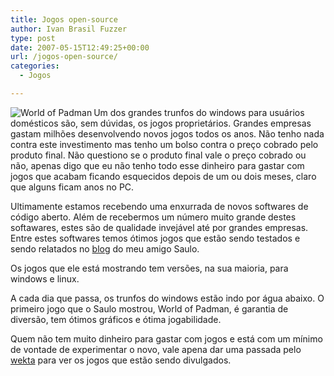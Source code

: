 ```yaml
---
title: Jogos open-source
author: Ivan Brasil Fuzzer
type: post
date: 2007-05-15T12:49:25+00:00
url: /jogos-open-source/
categories:
  - Jogos

---
```

<img src='http://www.fuzzer.com.br/ubuntero/wp-content/uploads/2007/05/worldofpadman.jpg' alt='World of Padman' align="left" />Um dos grandes trunfos do windows para usuários domésticos são, sem dúvidas, os jogos proprietários. Grandes empresas gastam milhões desenvolvendo novos jogos todos os anos. Não tenho nada contra este investimento mas tenho um bolso contra o preço cobrado pelo produto final. Não questiono se o produto final vale o preço cobrado ou não, apenas digo que eu não tenho todo esse dinheiro para gastar com jogos que acabam ficando esquecidos depois de um ou dois meses, claro que alguns ficam anos no PC.
  
Ultimamente estamos recebendo uma enxurrada de novos softwares de código aberto. Além de recebermos um número muito grande destes softawares, estes são de qualidade invejável até por grandes empresas. Entre estes softwares temos ótimos jogos que estão sendo testados e sendo relatados no [blog][1] do meu amigo Saulo.
  
Os jogos que ele está mostrando tem versões, na sua maioria, para windows e linux.
  
A cada dia que passa, os trunfos do windows estão indo por água abaixo. O primeiro jogo que o Saulo mostrou, World of Padman, é garantia de diversão, tem ótimos gráficos e ótima jogabilidade.
  
Quem não tem muito dinheiro para gastar com jogos e está com um mínimo de vontade de experimentar o novo, vale apena dar uma passada pelo [wekta][1] para ver os jogos que estão sendo divulgados.

 [1]: http://www.wekta.com.br/